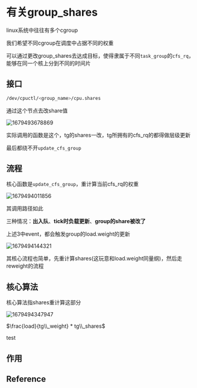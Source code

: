 # 有关group_shares
linux系统中往往有多个cgroup

我们希望不同cgroup在调度中占据不同的权重

可以通过更改group_shares去达成目标，使得隶属于不同`task_group`的`cfs_rq`，能够在同一个核上分到不同的时间片

## 接口
```sh
/dev/cpuctl/<group_name>/cpu.shares
```

通过这个节点去改share值

![1679493678869](https://user-images.githubusercontent.com/31315527/226928286-21e289cf-67eb-4ae0-8a1f-979a091134a7.png)

实际调用的函数是这个，tg的shares一改，tg所拥有的cfs_rq的都得做层级更新

最后都绕不开`update_cfs_group`

## 流程
核心函数是`update_cfs_group`，重计算当前cfs_rq的权重

![1679494011856](https://user-images.githubusercontent.com/31315527/226929667-1a522fd8-1fe3-4fe3-9844-e50a28c4b233.png)

其调用路径如此

三种情况：**出入队**、**tick时负载更新**、**group的share被改了**

上述3中event，都会触发group的load.weight的更新

![1679494144321](https://user-images.githubusercontent.com/31315527/226930347-52bd8b9c-c490-40b5-8cf2-3764d73f071c.png)

其核心流程也简单，先重计算shares(这玩意和load.weight同量纲)，然后走reweight的流程

## 核心算法
核心算法指shares重计算这部分

![1679494347947](https://user-images.githubusercontent.com/31315527/226931270-8e7c54a0-d2de-4b01-b6dd-68baa34ae484.png)

 $\frac{load}{tg\\_weight} * tg\\_shares$
 
 test


## 作用
## Reference
